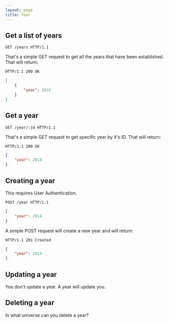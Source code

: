```yaml
---
layout: page
title: Year
---
```


## Get a list of years

```http
GET /years HTTP/1.1
```

That's a simple GET request to get all the years that have been established. That will return:

```http
HTTP/1.1 200 OK
```

```json
[
	{
		"year": 2014
	}
]
```

## Get a year

```http
GET /year/:id HTTP/1.1
```

That's a simple GET request to get specific year by it's ID. That will return:

```http
HTTP/1.1 200 OK
```

```json
{
	"year": 2014
}
```

## Creating a year

This requires User Authentication.

```http
POST /year HTTP/1.1
```

```json
{
	"year": 2014
}
```

A simple POST request will create a new year and will return:

```http
HTTP/1.1 201 Created
```

```json
{
	"year": 2014
}
```

## Updating a year

You don't update a year. A year will update you.

## Deleting a year

In what universe can you delete a year?